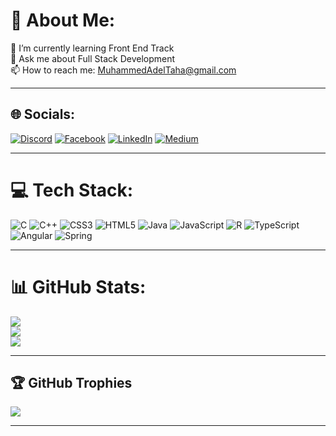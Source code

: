 # 💫 About Me:
🌱 I’m currently learning Front End Track<br>💬 Ask me about Full Stack Development<br>📫 How to reach me: MuhammedAdelTaha@gmail.com<br>

---

## 🌐 Socials:
[![Discord](https://img.shields.io/badge/Discord-%237289DA.svg?logo=discord&logoColor=white)](https://discord.gg/MuhammedAdell#3503) [![Facebook](https://img.shields.io/badge/Facebook-%231877F2.svg?logo=Facebook&logoColor=white)](https://facebook.com/profile.php?id=100080844923855) [![LinkedIn](https://img.shields.io/badge/LinkedIn-%230077B5.svg?logo=linkedin&logoColor=white)](https://linkedin.com/in/mohamed-adel-0797a9233) [![Medium](https://img.shields.io/badge/Medium-12100E?logo=medium&logoColor=white)](https://medium.com/@MuhammedAdell) 

---

# 💻 Tech Stack:
![C](https://img.shields.io/badge/c-%2300599C.svg?style=for-the-badge&logo=c&logoColor=white) ![C++](https://img.shields.io/badge/c++-%2300599C.svg?style=for-the-badge&logo=c%2B%2B&logoColor=white) ![CSS3](https://img.shields.io/badge/css3-%231572B6.svg?style=for-the-badge&logo=css3&logoColor=white) ![HTML5](https://img.shields.io/badge/html5-%23E34F26.svg?style=for-the-badge&logo=html5&logoColor=white) ![Java](https://img.shields.io/badge/java-%23ED8B00.svg?style=for-the-badge&logo=java&logoColor=white) ![JavaScript](https://img.shields.io/badge/javascript-%23323330.svg?style=for-the-badge&logo=javascript&logoColor=%23F7DF1E) ![R](https://img.shields.io/badge/r-%23276DC3.svg?style=for-the-badge&logo=r&logoColor=white) ![TypeScript](https://img.shields.io/badge/typescript-%23007ACC.svg?style=for-the-badge&logo=typescript&logoColor=white) ![Angular](https://img.shields.io/badge/angular-%23DD0031.svg?style=for-the-badge&logo=angular&logoColor=white) ![Spring](https://img.shields.io/badge/spring-%236DB33F.svg?style=for-the-badge&logo=spring&logoColor=white)

---

# 📊 GitHub Stats:
![](https://github-readme-stats.vercel.app/api?username=MuhammedAdelTaha&theme=radical&hide_border=true&include_all_commits=true&count_private=false)<br/>
![](https://github-readme-streak-stats.herokuapp.com/?user=MuhammedAdelTaha&theme=radical&hide_border=true)<br/>
![](https://github-readme-stats.vercel.app/api/top-langs/?username=MuhammedAdelTaha&theme=radical&hide_border=true&include_all_commits=true&count_private=false&layout=compact)

---

## 🏆 GitHub Trophies
![](https://github-profile-trophy.vercel.app/?username=MuhammedAdelTaha&theme=radical&no-frame=true&no-bg=true&margin-w=4)

---

<!-- [![](https://visitcount.itsvg.in/api?id=MuhammedAdelTaha&icon=0&color=0)](https://visitcount.itsvg.in) -->
